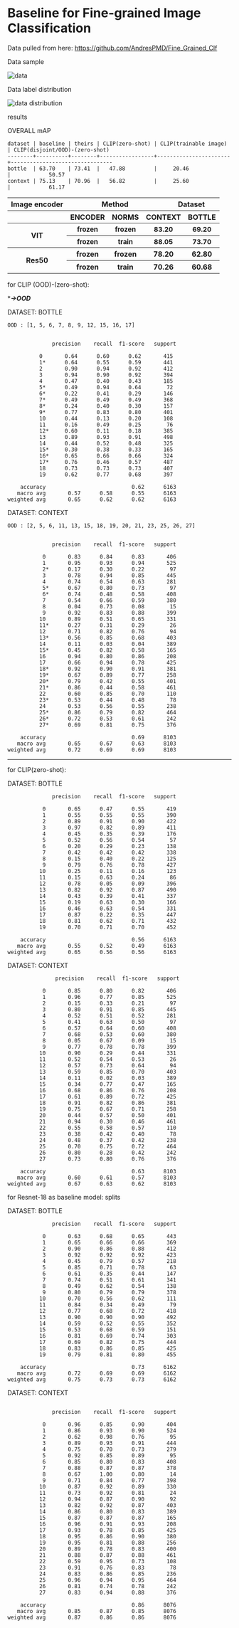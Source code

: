 # Baseline for Fine-grained Image Classification

Data pulled from here: https://github.com/AndresPMD/Fine_Grained_Clf

Data sample
<p align="left">
            <img src="imgs/data.png" alt="data"/>
</p> 

Data label distribution
<p align="left">
            <img src="imgs/data_distribution.png" alt="data distribution"/>
</p> 

results

OVERALL mAP
```
dataset | baseline | theirs | CLIP(zero-shot) | CLIP(trainable image) | CLIP(disjoint/OOD)-(zero-shot)
--------+----------+--------+-----------------+-----------------------+--------------------------------
bottle  | 63.70    | 73.41  |   47.88         |     20.46             |            50.57
context | 75.13    | 70.96  |   56.82         |     25.60             |            61.17
``` 

<table>
<tr>
   <th colspan="7">Image encoder</th>
   <th colspan="7">Method</th>
   <th colspan="14">Dataset</th>
</tr>

<tr>
   <th colspan="7"></th>
   <th colspan="3">ENCODER</th>
   <th colspan="3">NORMS</th>
   <th colspan="7">CONTEXT</th>
   <th colspan="7">BOTTLE</th>
</tr>

<tr>
   <th colspan="7" rowspan="3">VIT</th>
</tr>

<tr>
   <th colspan="3" style="font-size:15px;">frozen</th>
   <th colspan="3" style="font-size:15px;">frozen</th>
   <th colspan="7" style="font-size:15px;">83.20</th>
   <th colspan="7" style="font-size:15px;">69.20</th>
</tr>

<tr>
   <th colspan="3" style="font-size:15px;">frozen</th>
   <th colspan="3" style="font-size:15px;">train</th>
   <th colspan="7" style="font-size:15px;">88.05</th>
   <th colspan="7" style="font-size:15px;">73.70</th>
</tr>

<tr>
   <th colspan="7" rowspan="4">Res50</th>
</tr>
<tr>
   <th colspan="3">frozen</th>
   <th colspan="3">frozen</th>
   <th colspan="7">78.20</th>
   <th colspan="7">62.80</th>
</tr>

<tr>
   <th colspan="3">frozen</th>
   <th colspan="3">train</th>
   <th colspan="7">70.26</th>
   <th colspan="7">60.68</th>
</tr>
</table>

for CLIP (OOD)-(zero-shot):

****->OOD***

DATASET: BOTTLE

```
OOD : [1, 5, 6, 7, 8, 9, 12, 15, 16, 17]


              precision    recall  f1-score   support

          0       0.64      0.60      0.62       415
          1*      0.64      0.55      0.59       441
          2       0.90      0.94      0.92       412
          3       0.94      0.90      0.92       394
          4       0.47      0.40      0.43       185
          5*      0.49      0.94      0.64        72
          6*      0.22      0.41      0.29       146
          7*      0.49      0.49      0.49       368
          8*      0.24      0.40      0.30       157
          9*      0.77      0.83      0.80       401
          10      0.44      0.13      0.20       108
          11      0.16      0.49      0.25        76
          12*     0.60      0.11      0.18       385
          13      0.89      0.93      0.91       498
          14      0.44      0.52      0.48       325
          15*     0.30      0.38      0.33       165
          16*     0.65      0.66      0.66       324
          17*     0.76      0.46      0.57       487
          18      0.73      0.73      0.73       407
          19      0.62      0.77      0.68       397

    accuracy                           0.62      6163
   macro avg       0.57      0.58      0.55      6163
weighted avg       0.65      0.62      0.62      6163
```

DATASET: CONTEXT

```
OOD : [2, 5, 6, 11, 13, 15, 18, 19, 20, 21, 23, 25, 26, 27]


              precision    recall  f1-score   support

           0       0.83      0.84      0.83       406
           1       0.95      0.93      0.94       525
           2*      0.17      0.30      0.22        97
           3       0.78      0.94      0.85       445
           4       0.74      0.54      0.63       281
           5*      0.67      0.80      0.73        97
           6*      0.74      0.48      0.58       408
           7       0.54      0.66      0.59       380
           8       0.04      0.73      0.08        15
           9       0.92      0.83      0.88       399
          10       0.89      0.51      0.65       331
          11*      0.27      0.31      0.29        26
          12       0.71      0.82      0.76        94
          13*      0.56      0.85      0.68       403
          14       0.11      0.03      0.04       389
          15*      0.45      0.82      0.58       165
          16       0.94      0.80      0.86       208
          17       0.66      0.94      0.78       425
          18*      0.92      0.90      0.91       381
          19*      0.67      0.89      0.77       258
          20*      0.79      0.42      0.55       401
          21*      0.86      0.44      0.58       461
          22       0.60      0.85      0.70       110
          23*      0.53      0.44      0.48        78
          24       0.53      0.56      0.55       238
          25*      0.86      0.79      0.82       464
          26*      0.72      0.53      0.61       242
          27*      0.69      0.81      0.75       376

    accuracy                           0.69      8103
   macro avg       0.65      0.67      0.63      8103
weighted avg       0.72      0.69      0.69      8103
```


---

for CLIP(zero-shot):

DATASET: BOTTLE
```
              precision    recall  f1-score   support

           0       0.65      0.47      0.55       419
           1       0.55      0.55      0.55       390
           2       0.89      0.91      0.90       422
           3       0.97      0.82      0.89       411
           4       0.45      0.35      0.39       176
           5       0.52      0.56      0.54        57
           6       0.20      0.29      0.23       138
           7       0.42      0.42      0.42       338
           8       0.15      0.40      0.22       125
           9       0.79      0.76      0.78       427
          10       0.25      0.11      0.16       123
          11       0.15      0.63      0.24        86
          12       0.78      0.05      0.09       396
          13       0.82      0.92      0.87       490
          14       0.43      0.39      0.41       337
          15       0.19      0.63      0.30       166
          16       0.46      0.63      0.54       331
          17       0.87      0.22      0.35       447
          18       0.81      0.62      0.71       432
          19       0.70      0.71      0.70       452

    accuracy                           0.56      6163
   macro avg       0.55      0.52      0.49      6163
weighted avg       0.65      0.56      0.56      6163
```

DATASET: CONTEXT
```
               precision    recall  f1-score   support

           0       0.85      0.80      0.82       406
           1       0.96      0.77      0.85       525
           2       0.15      0.33      0.21        97
           3       0.80      0.91      0.85       445
           4       0.52      0.51      0.52       281
           5       0.41      0.63      0.50        97
           6       0.57      0.64      0.60       408
           7       0.68      0.53      0.60       380
           8       0.05      0.67      0.09        15
           9       0.77      0.78      0.78       399
          10       0.90      0.29      0.44       331
          11       0.52      0.54      0.53        26
          12       0.57      0.73      0.64        94
          13       0.59      0.85      0.70       403
          14       0.11      0.02      0.03       389
          15       0.34      0.77      0.47       165
          16       0.68      0.86      0.76       208
          17       0.61      0.89      0.72       425
          18       0.91      0.82      0.86       381
          19       0.75      0.67      0.71       258
          20       0.44      0.57      0.50       401
          21       0.94      0.30      0.46       461
          22       0.55      0.58      0.57       110
          23       0.38      0.42      0.40        78
          24       0.48      0.37      0.42       238
          25       0.70      0.75      0.72       464
          26       0.80      0.28      0.42       242
          27       0.73      0.80      0.76       376

    accuracy                           0.63      8103
   macro avg       0.60      0.61      0.57      8103
weighted avg       0.67      0.63      0.62      8103
```

for Resnet-18 as baseline model: splits

DATASET: BOTTLE
```
              precision    recall  f1-score   support

           0       0.63      0.68      0.65       443
           1       0.65      0.66      0.66       369
           2       0.90      0.86      0.88       412
           3       0.92      0.92      0.92       423
           4       0.45      0.79      0.57       218
           5       0.85      0.71      0.78        63
           6       0.61      0.35      0.44       147
           7       0.74      0.51      0.61       341
           8       0.49      0.62      0.54       138
           9       0.80      0.79      0.79       378
          10       0.70      0.56      0.62       111
          11       0.84      0.34      0.49        79
          12       0.77      0.68      0.72       418
          13       0.90      0.90      0.90       492
          14       0.59      0.52      0.55       352
          15       0.53      0.68      0.59       151
          16       0.81      0.69      0.74       303
          17       0.69      0.82      0.75       444
          18       0.83      0.86      0.85       425
          19       0.79      0.81      0.80       455

    accuracy                           0.73      6162
   macro avg       0.72      0.69      0.69      6162
weighted avg       0.75      0.73      0.73      6162
```

DATASET: CONTEXT
```

              precision    recall  f1-score   support

           0       0.96      0.85      0.90       404
           1       0.86      0.93      0.90       524
           2       0.62      0.98      0.76        95
           3       0.89      0.93      0.91       444
           4       0.75      0.70      0.73       279
           5       0.92      0.85      0.89        95
           6       0.85      0.80      0.83       408
           7       0.88      0.87      0.87       378
           8       0.67      1.00      0.80        14
           9       0.71      0.84      0.77       398
          10       0.87      0.92      0.89       330
          11       0.73      0.92      0.81        24
          12       0.94      0.87      0.90        92
          13       0.82      0.92      0.87       403
          14       0.86      0.80      0.83       389
          15       0.87      0.87      0.87       165
          16       0.96      0.91      0.93       208
          17       0.93      0.78      0.85       425
          18       0.95      0.86      0.90       380
          19       0.95      0.81      0.88       256
          20       0.89      0.78      0.83       400
          21       0.88      0.87      0.88       461
          22       0.59      0.95      0.73       108
          23       0.91      0.76      0.83        78
          24       0.83      0.86      0.85       236
          25       0.96      0.94      0.95       464
          26       0.81      0.74      0.78       242
          27       0.83      0.94      0.88       376

    accuracy                           0.86      8076
   macro avg       0.85      0.87      0.85      8076
weighted avg       0.87      0.86      0.86      8076
```

